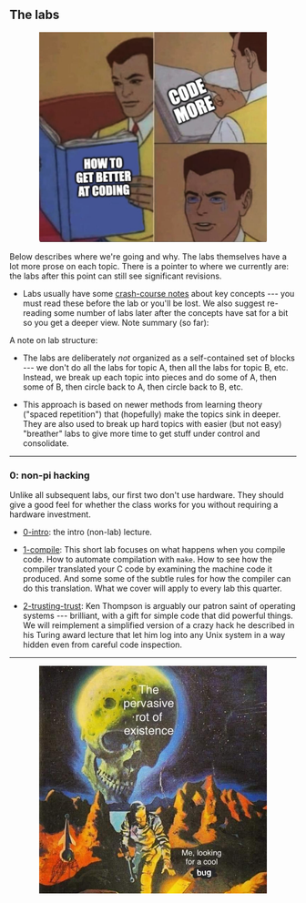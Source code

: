 ## The labs

<p align="center">
  <img src="lab-memes/coding.jpg" width="400" />
</p>

Below describes where we're going and why.   The labs themselves have a
lot more prose on each topic.  There is a pointer to where we currently
are: the labs after this point can still see significant revisions.

  - Labs usually have some [crash-course notes](../notes/README.md) about
    key concepts --- you must read these before the lab or you'll be lost.
    We also suggest re-reading some number of labs later after the concepts
    have sat for a bit so you get a deeper view.  Note summary (so far):

A note on lab structure:

  - The labs are deliberately *not* organized as a
    self-contained set of blocks --- we don't do all the labs for topic A,
    then all the labs for topic B, etc.  Instead, we break up each topic
    into pieces and do some of A, then some of B, then circle back to A,
    then circle back to B, etc.

  - This approach is based on newer methods from learning
    theory ("spaced repetition") that (hopefully) make the topics sink
    in deeper.  They are also used to break up hard topics with easier
    (but not easy) "breather" labs to give more time to get stuff under
    control and consolidate.

---------------------------------------------------------------------
### 0: non-pi hacking

Unlike all subsequent labs, our first two don't use hardware.  They should
give a good feel for whether the class works for you without requiring
a hardware investment.

  - [0-intro](0-intro): the intro (non-lab) lecture.

  - [1-compile](1-compile): This short lab focuses on what happens when
    you compile code.  How to automate compilation with `make`.  How to
    see how the compiler translated your C code by examining the machine
    code it produced.  And some some of the subtle rules for how the
    compiler can do this translation.  What we cover will apply to every
    lab this quarter.

  - [2-trusting-trust](2-trusting-trust): Ken Thompson is arguably our patron
    saint of operating systems --- brilliant, with a gift for simple code that
    did powerful things.   We will reimplement a simplified version of a crazy
    hack he described in his Turing award lecture that let him log into any
    Unix system in a way hidden even from careful code inspection.

---------------------------------------------------------------------

<p align="center">
  <img src="lab-memes/bug.jpg" width="400" />
</p>
